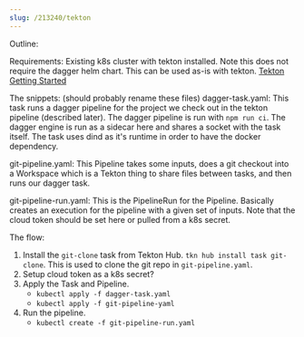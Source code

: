 ```yaml
---
slug: /213240/tekton
---
```


Outline:

Requirements: Existing k8s cluster with tekton installed. Note this does not require
the dagger helm chart. This can be used as-is with tekton.
[Tekton Getting Started](https://tekton.dev/docs/getting-started/)

The snippets: (should probably rename these files)
dagger-task.yaml: This task runs a dagger pipeline for the project we check out in
the tekton pipeline (described later). The dagger pipeline is run with `npm run ci`.
The dagger engine is run as a sidecar here and shares a socket with the task itself.
The task uses dind as it's runtime in order to have the docker dependency.

git-pipeline.yaml: This Pipeline takes some inputs, does a git checkout into a Workspace
which is a Tekton thing to share files between tasks, and then runs our dagger task.

git-pipeline-run.yaml: This is the PipelineRun for the Pipeline. Basically creates
an execution for the pipeline with a given set of inputs. Note that the cloud token
should be set here or pulled from a k8s secret.

The flow:
1. Install the `git-clone` task from Tekton Hub. `tkn hub install task git-clone`.
This is used to clone the git repo in `git-pipeline.yaml`.
2. Setup cloud token as a k8s secret?
3. Apply the Task and Pipeline.
    - `kubectl apply -f dagger-task.yaml`
    - `kubectl apply -f git-pipeline-yaml`
4. Run the pipeline.
    - `kubectl create -f git-pipeline-run.yaml`

